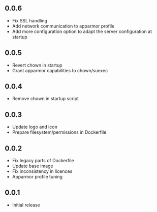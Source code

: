 <!-- https://developers.home-assistant.io/docs/add-ons/presentation#keeping-a-changelog -->

## 0.0.6

- Fix SSL handling
- Add network communication to apparmor profile
- Add more configuration option to adapt the server configuration at startup

## 0.0.5

- Revert chown in startup
- Grant apparmor capabilities to chown/suexec

## 0.0.4

- Remove chown in startup script

## 0.0.3

- Update logo and icon
- Prepare filesystem/permissions in Dockerfile

## 0.0.2

- Fix legacy parts of Dockerfile
- Update base image
- Fix inconsistency in licences
- Apparmor profile tuning

## 0.0.1

- Initial release
